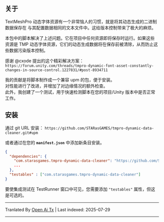 ## 关于
TextMeshPro 动态字体资源有一个非常恼人的习惯，就是将其动态生成的二进制数据保存在
与其配置数据相同的文本文件中。这给版本控制带来了极大的麻烦。

本包中的脚本解决了上述问题。它在项目中任何资源即将保存时运行。如果这些
资源是 TMP 动态字体资源，它们的动态生成数据将在保存前被清除，从而防止这些数据污染版本控制。

感谢 @cxode 提出的这个精彩解决方案：<br>
`https://forum.unity.com/threads/tmpro-dynamic-font-asset-constantly-changes-in-source-control.1227831/#post-8934711`

我的贡献是将脚本制作成一个兼容 upm 的包，便于安装。<br>
对性能进行了改进，并增加了对边缘情况的额外检查。<br>
此外，我创建了一个测试，用于快速检测脚本在您的项目/Unity 版本中是否正常工作。<br>

## 安装
通过 git URL 安装：
`https://github.com/STARasGAMES/tmpro-dynamic-data-cleaner.git#upm`

或者通过在您的 **`manifest.json`** 中添加新条目安装。

```json
{
  "dependencies": {
    "com.starasgames.tmpro-dynamic-data-cleaner": "https://github.com/STARasGAMES/tmpro-dynamic-data-cleaner.git#upm",
    ...
  },
  "testables" : ["com.starasgames.tmpro-dynamic-data-cleaner"]
}
```
要使集成测试在 TestRunner 窗口中可见，您需要添加 `"testables"` 属性，但这是可选的。


---

Tranlated By [Open Ai Tx](https://github.com/OpenAiTx/OpenAiTx) | Last indexed: 2025-07-29

---